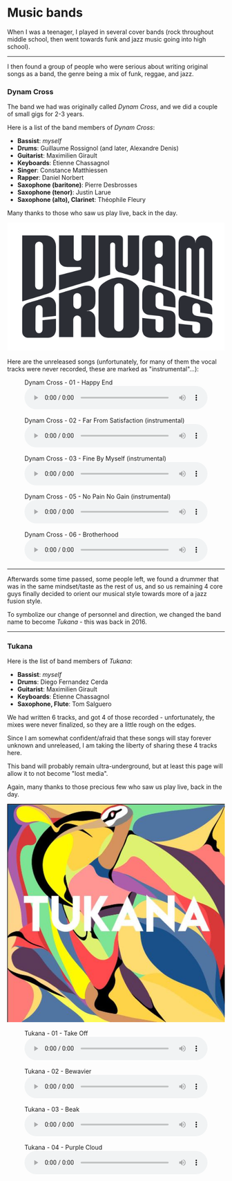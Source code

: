 
# Music bands

When I was a teenager, I played in several cover bands (rock throughout middle school, then went towards funk and jazz music going into high school).

---

I then found a group of people who were serious about writing original songs as a band, the genre being a mix of funk, reggae, and jazz.

### Dynam Cross

The band we had was originally called *Dynam Cross*, and we did a couple of small gigs for 2-3 years.

Here is a list of the band members of *Dynam Cross*:

- **Bassist**: *myself*
- **Drums**: Guillaume Rossignol (and later, Alexandre Denis)
- **Guitarist**: Maximilien Girault
- **Keyboards**: Étienne Chassagnol
- **Singer**: Constance Matthiessen
- **Rapper**: Daniel Norbert
- **Saxophone (baritone)**: Pierre Desbrosses
- **Saxophone (tenor)**: Justin Larue
- **Saxophone (alto), Clarinet**: Théophile Fleury

Many thanks to those who saw us play live, back in the day.

![](dynam-cross/logo.png)

Here are the unreleased songs (unfortunately, for many of them the vocal tracks were never recorded, these are marked as "instrumental"...):

<figure>     <figcaption>Dynam Cross - 01 - Happy End</figcaption>
<audio  src="dynam-cross/Dynam Cross - 01 - Happy End.mp3" controls style="width:100%;">
	<a href="dynam-cross/Dynam Cross - 01 - Happy End.mp3">Download</a></audio>
</figure>

<figure>     <figcaption>Dynam Cross - 02 - Far From Satisfaction (instrumental)</figcaption>
<audio  src="dynam-cross/Dynam Cross - 02 - Far From Satisfaction (instrumental).mp3" controls style="width:100%;">
	<a href="dynam-cross/Dynam Cross - 02 - Far From Satisfaction (instrumental).mp3">Download</a></audio>
</figure>

<figure>     <figcaption>Dynam Cross - 03 - Fine By Myself (instrumental)</figcaption>
<audio  src="dynam-cross/Dynam Cross - 03 - Fine By Myself (instrumental).mp3" controls style="width:100%;">
	<a href="dynam-cross/Dynam Cross - 03 - Fine By Myself (instrumental).mp3">Download</a></audio>
</figure>

<figure>     <figcaption>Dynam Cross - 05 - No Pain No Gain (instrumental)</figcaption>
<audio  src="dynam-cross/Dynam Cross - 05 - No Pain No Gain (instrumental).mp3" controls style="width:100%;">
	<a href="dynam-cross/Dynam Cross - 05 - No Pain No Gain (instrumental).mp3">Download</a></audio>
</figure>

<figure>     <figcaption>Dynam Cross - 06 - Brotherhood</figcaption>
<audio  src="dynam-cross/Dynam Cross - 06 - Brotherhood.mp3" controls style="width:100%;">
	<a href="dynam-cross/Dynam Cross - 06 - Brotherhood.mp3">Download</a></audio>
</figure>

---

Afterwards some time passed, some people left, we found a drummer that was in the same mindset/taste as the rest of us, and so us remaining 4 core guys finally decided to orient our musical style towards more of a jazz fusion style.

To symbolize our change of personnel and direction, we changed the band name to become *Tukana* - this was back in 2016.

---

### Tukana

Here is the list of band members of *Tukana*:

- **Bassist**: *myself*
- **Drums**: Diego Fernandez Cerda
- **Guitarist**: Maximilien Girault
- **Keyboards**: Étienne Chassagnol
- **Saxophone, Flute**: Tom Salguero

We had written 6 tracks, and got 4 of those recorded - unfortunately, the mixes were never finalized, so they are a little rough on the edges.

Since I am somewhat confident/afraid that these songs will stay forever unknown and unreleased, I am taking the liberty of sharing these 4 tracks here.

This band will probably remain ultra-underground, but at least this page will allow it to not become "lost media".

Again, many thanks to those precious few who saw us play live, back in the day.

![](tukana/cover.jpg)

<figure><figcaption>Tukana - 01 - Take Off</figcaption>
<audio  src="tukana/Tukana - 01 - Take Off.mp3" controls style="width:100%;">
	<a href="tukana/Tukana - 01 - Take Off.mp3">Download</a></audio>
</figure>

<figure><figcaption>Tukana - 02 - Bewavier</figcaption>
<audio  src="tukana/Tukana - 02 - Bewavier.mp3" controls style="width:100%;">
	<a href="tukana/Tukana - 02 - Bewavier.mp3">Download</a></audio>
</figure>

<figure><figcaption>Tukana - 03 - Beak</figcaption>
<audio  src="tukana/Tukana - 03 - Beak.mp3" controls style="width:100%;">
	<a href="tukana/Tukana - 03 - Beak.mp3">Download</a></audio>
</figure>

<figure><figcaption>Tukana - 04 - Purple Cloud</figcaption>
<audio  src="tukana/Tukana - 04 - Purple Cloud.mp3" controls style="width:100%;">
	<a href="tukana/Tukana - 04 - Purple Cloud.mp3">Download</a></audio>
</figure>
